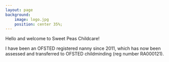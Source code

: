 ```yaml
---
layout: page
background:
    image: logo.jpg
    position: center 35%;
---
```


Hello and welcome to Sweet Peas Childcare!

I have been an OFSTED registered nanny since 2011, which has now been assessed and transferred to OFSTED childminding (reg number RA000121).
